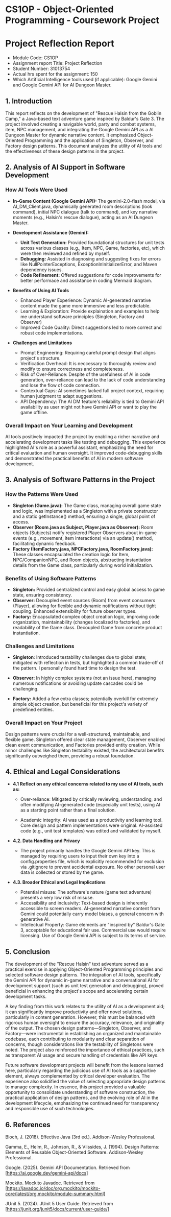 # CS1OP - Object-Oriented Programming - Coursework Project
# Project Reflection Report
- Module Code: CS1OP
- Assignment report Title: Project Reflection
- Student Number: 31013754
- Actual hrs spent for the assignment: 150
- Which Artificial Intelligence tools used (if applicable): Google Gemini and Google Gemini API for AI Dungeon Master.

## 1. Introduction 
This report reflects on the development of "Rescue Halsin from the Goblin Camp," a Java-based text adventure game inspired by Baldur's Gate 3. The project involved creating a navigable world, party and combat systems, item, NPC management, and integrating the Google Gemini API as a AI Dungeon Master for dynamic narrative content. It emphasized Object-Oriented Programming and the application of Singleton, Observer, and Factory design patterns. This document analyzes the utility of AI tools and the effectiveness of these design patterns in the project.

## 2. Analysis of AI Support in Software Development 
### How AI Tools Were Used
- **In-Game Content (Google Gemini API):** The gemini-2.0-flash model, via AI_DM_Client.java, dynamically generated room descriptions (look command), initial NPC dialogue (talk to command), and key narrative moments (e.g., Halsin's rescue dialogue), acting as an AI Dungeon Master.
- **Development Assistance (Gemini):**
    - **Unit Test Generation:** Provided foundational structures for unit tests across various classes (e.g., Item, NPC, Game, factories, etc), which were then reviewed and refined by myself.
    - **Debugging:** Assisted in diagnosing and suggesting fixes for errors like NullPointerExceptions, ExceptionInInitializerError, and Maven dependency issues.
    - **Code Refinement:** Offered suggestions for code improvements for better performace and assistance in coding Mermaid diagram.

- **Benefits of Using AI Tools**
    - Enhanced Player Experience: Dynamic AI-generated narrative content made the game more immersive and less predictable.
    - Learning & Exploration: Provide explaination and examples to help me understand software principles (Singleton, Factory and Observer)
    - Improved Code Quality: Direct suggestions led to more correct and robust code implementations.

- **Challenges and Limitations**
    - Prompt Engineering: Requiring careful prompt design that aligns project's structure.
    - Verification Overhead: It is neccessary to thoroughly review and modify to ensure correctness and completeness.
    - Risk of Over-Reliance: Despite of the usefulness of AI in code generation, over-reliance can lead to the lack of code understanding and lose the flow of code connection.
    - Contextual Gaps: AI sometimes lacked full project context, requiring human judgment to adapt suggestions.
    - API Dependency: The AI DM feature's reliability is tied to Gemini API availability as user might not have Gemini API or want to play the game offline.

### Overall Impact on Your Learning and Development
AI tools positively impacted the project by enabling a richer narrative and accelerating development tasks like testing and debugging. This experience highlighted AI's role as a powerful assistant, emphasizing the need for critical evaluation and human oversight. It improved code-debugging skills and demonstrated the practical benefits of AI in modern software development.

## 3. Analysis of Software Patterns in the Project 
### How the Patterns Were Used
- **Singleton (Game.java):** The Game class, managing overall game state and logic, was implemented as a Singleton with a private constructor and a static getInstance() method, ensuring a single, global point of access.
- **Observer (Room.java as Subject, Player.java as Observer):** Room objects (Subjects) notify registered Player Observers about in-game events (e.g., movement, item interactions) via an update() method, facilitating dynamic feedback.
- **Factory (ItemFactory.java, NPCFactory.java, RoomFactory.java):** These classes encapsulated the creation logic for Item, NPC/CompanionNPC, and Room objects, abstracting instantiation details from the Game class, particularly during world initialization.

### Benefits of Using Software Patterns
- **Singleton:** Provided centralized control and easy global access to game state, ensuring consistency. 
- **Observer:** Decoupled event sources (Room) from event consumers (Player), allowing for flexible and dynamic notifications without tight coupling. Enhanced extensibility for future observer types.
- **Factory:** Encapsulated complex object creation logic, improving code organization, maintainability (changes localized to factories), and readability of the Game class. Decoupled Game from concrete product instantiation.

### Challenges and Limitations
- **Singleton**: Introduced testability challenges due to global state; mitigated with reflection in tests, but highlighted a common trade-off of the pattern. I personally found hard time to design the test.

- **Observer:** In highly complex systems (not an issue here), managing numerous notifications or avoiding update cascades could be challenging.

- **Factory:** Added a few extra classes; potentially overkill for extremely simple object creation, but beneficial for this project's variety of predefined entities.

### Overall Impact on Your Project
Design patterns were crucial for a well-structured, maintainable, and flexible game. Singleton offered clear state management, Observer enabled clean event communication, and Factories provided entity creation. While minor challenges like Singleton testability existed, the architectural benefits significantly outweighed them, providing a robust foundation.

## 4. Ethical and Legal Considerations
- **4.1 Reflect on any ethical concerns related to my use of AI tools, such as:**
    - Over-reliance: Mitigated by critically reviewing, understanding, and often modifying AI-generated code (especially unit tests), using AI as a starting point rather than a final solution.

    - Academic integrity: AI was used as a productivity and learning tool. Core design and pattern implementations were original. AI-assisted code (e.g., unit test templates) was edited and validated by myself. 

- **4.2. Data Handling and Privacy**
    - The project primarily handles the Google Gemini API key. This is managed by requiring users to input their own key into a config.properties file, which is explicitly recommended for exclusion via .gitignore to prevent accidental exposure. No other personal user data is collected or stored by the game.

- **4.3. Broader Ethical and Legal Implications**
    - Potential misuse: The software's nature (game text adventure) presents a very low risk of misuse.
    - Accessibility and inclusivity: Text-based design is inherently accessible to screen readers. AI-generated narrative content from Gemini could potentially carry model biases, a general concern with generative AI.
    - Intellectual Property: Game elements are "inspired by" Baldur's Gate 3, acceptable for educational fair use. Commercial use would require licensing. Use of Google Gemini API is subject to its terms of service.

## 5. Conclusion 
The development of the "Rescue Halsin" text adventure served as a practical exercise in applying Object-Oriented Programming principles and selected software design patterns. The integration of AI tools, specifically the Gemini API for dynamic in-game narrative and a conversational AI for development support (such as unit test generation and debugging), proved beneficial in enhancing the project's scope and accelerating certain development tasks.

A key finding from this work relates to the utility of AI as a development aid; it can significantly improve productivity and offer novel solutions, particularly in content generation. However, this must be balanced with rigorous human oversight to ensure the accuracy, relevance, and originality of the output. The chosen design patterns—Singleton, Observer, and Factory—were instrumental in establishing an organized and maintainable codebase, each contributing to modularity and clear separation of concerns, though considerations like the testability of Singletons were noted. The project also reinforced the importance of ethical practices, such as transparent AI usage and secure handling of credentials like API keys.

Future software development projects will benefit from the lessons learned here, particularly regarding the judicious use of AI tools as a supportive element, always complemented by critical developer evaluation. The experience also solidified the value of selecting appropriate design patterns to manage complexity. In essence, this project provided a valuable opportunity to consolidate understanding of software construction, the practical application of design patterns, and the evolving role of AI in the development lifecycle, emphasizing the continued need for transparency and responsible use of such technologies.

## 6. References

Bloch, J. (2018). Effective Java (3rd ed.). Addison-Wesley Professional.

Gamma, E., Helm, R., Johnson, R., & Vlissides, J. (1994). Design Patterns: Elements of Reusable Object-Oriented Software. Addison-Wesley Professional.

Google. (2025). Gemini API Documentation. Retrieved from [https://ai.google.dev/gemini-api/docs]

Mockito. Mockito Javadoc. Retrieved from [https://javadoc.io/doc/org.mockito/mockito-core/latest/org.mockito/module-summary.html]

JUnit 5. (2024). JUnit 5 User Guide. Retrieved from [https://junit.org/junit5/docs/current/user-guide/]
